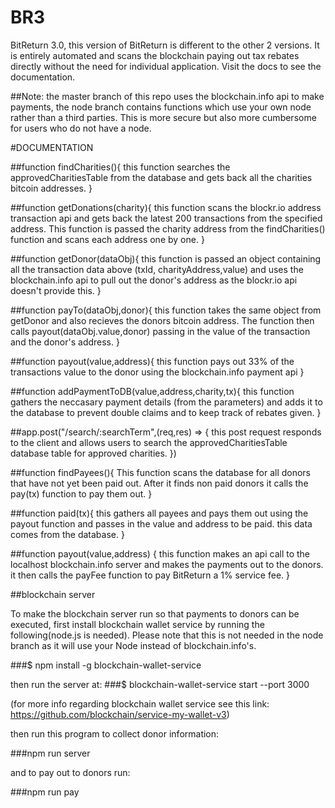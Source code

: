 # BR3
BitReturn 3.0, this version of BitReturn is different to the other 2 versions. It is entirely automated and scans the blockchain paying out tax rebates directly without the need for individual application. Visit the docs to see the documentation.

##Note: the master branch of this repo uses the blockchain.info api to make payments, the node branch contains functions which use your own node rather than a third parties. This is more secure but also more cumbersome for users who do not have a node. 

#DOCUMENTATION

##function findCharities(){
  this function searches the approvedCharitiesTable from the database and gets back all the charities bitcoin addresses.
}

##function getDonations(charity){
  this function scans the blockr.io address transaction api and gets back the latest 200 transactions from the specified address. This function is passed the charity address from the findCharities() function and scans each address one by one.
}

##function getDonor(dataObj){
  this function is passed an object containing all the transaction data above (txId, charityAddress,value) and uses the blockchain.info api to pull out the donor's address as the blockr.io api doesn't provide this.
}

##function payTo(dataObj,donor){
  this function takes the same object from getDonor and also recieves the donors bitcoin address. The function then calls payout(dataObj.value,donor) passing in the value of the transaction and the donor's address.
}

##function payout(value,address){
  this function pays out 33% of the transactions value to the donor using the blockchain.info payment api
}

##function addPaymentToDB(value,address,charity,tx){
  this function gathers the neccasary payment details (from the parameters) and adds it to the database to prevent double claims and to keep track of rebates given.
}

##app.post("/search/:searchTerm",(req,res) => {
  this post request responds to the client and allows users to search the approvedCharitiesTable database table for approved charities.
})

##function findPayees(){
  This function scans the database for all donors that have not yet been paid out. After it finds non paid donors
  it calls the pay(tx) function to pay them out.
}

##function paid(tx){
  this gathers all payees and pays them out using the payout function and passes in the value and address to be paid. this data comes from the database.
}

##function payout(value,address) {
  this function makes an api call to the localhost blockchain.info server and makes the payments out to the donors. it then calls the payFee function to pay BitReturn a 1% service fee.
}

##blockchain server

To make the blockchain server run so that payments to donors can be executed, first install blockchain wallet service by running the following(node.js is needed). Please note that this is not needed in the node branch as it will use your Node instead of blockchain.info's.

###$ npm install -g blockchain-wallet-service

then run the server at:
###$ blockchain-wallet-service start --port 3000

(for more info regarding blockchain wallet service see this link: https://github.com/blockchain/service-my-wallet-v3)

then run this program to collect donor information:

###npm run server

and to pay out to donors run:

###npm run pay

